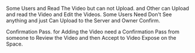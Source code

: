 
Some Users and Read The Video but can not Upload.
and Other can Upload and read the Video and Edit the Videos.
Some Users Need Don't See anything and just Can Upload to the Server and Owner Confirm.

Confirmation Pass.
for Adding the Video need a Confirmation Pass from someone to Review the Video and then Accept to Video Expose on the Space.

